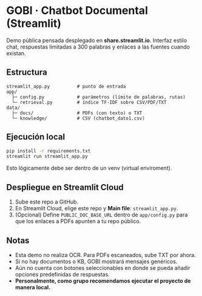 
# GOBI · Chatbot Documental (Streamlit)

Demo pública pensada desplegado en **share.streamlit.io**. Interfaz estilo chat, respuestas limitadas a 300 palabras y enlaces a las fuentes cuando existan.

## Estructura
```
streamlit_app.py          # punto de entrada
app/
  ├─ config.py            # parámetros (límite de palabras, rutas)
  └─ retrieval.py         # índice TF-IDF sobre CSV/PDF/TXT
data/
  ├─ docs/                # PDFs (con texto) o TXT
  └─ knowledge/           # CSV (chatbot_dato1.csv)
```

## Ejecución local

```bash
pip install -r requirements.txt
streamlit run streamlit_app.py
```
Esto lógicamente debe ser dentro de un venv (virtual enviroment).

## Despliegue en Streamlit Cloud
1. Sube este repo a GitHub.
2. En Streamlit Cloud, elige este repo y **Main file**: `streamlit_app.py`.
3. (Opcional) Define `PUBLIC_DOC_BASE_URL` dentro de `app/config.py` para que los enlaces a PDFs apunten a tu repo público.

## Notas
- Esta demo no realiza OCR. Para PDFs escaneados, sube TXT por ahora.
- Si no hay documentos o KB, GOBI mostrará mensajes genéricos.
- Aún no cuenta con botones seleccionables en donde se pueda añadir opciones predefinidas de respuestas.
- **Personalmente, como grupo recomendamos ejecutar el proyecto de manera local.**
